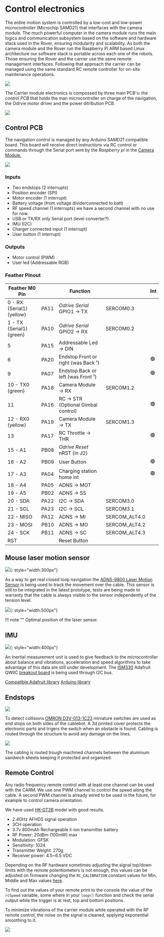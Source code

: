 # Control electronics

The entire motion system is controlled by a low-cost and low-power microcontroller (Microchip SAMD21) that interfaces with the camera module. The much powerful computer in the camera module runs the main logics and communication subsystem based on the software and hardware stack used in the Rover, ensuring modularity and scalability.  As both the camera module and the Rover run the Raspberry PI ARM based Linux architecture our software stack is portable across each one of the robots. Those ensuring the Rover and the carrier use the same remote management interfaces. Following that approach the carrier can be managed using the same standard RC remote controller for on-site  maintenance operations.

![](/assets/images/farmersDashboard/electronics.png)

The Carrier module electronics is compossed by three main PCB's: the _control PCB_ that holds the man microcontroller on charge of the navigation, the Odrvie motor driver and the power ditribution PCB.

![](/assets/images/farmersDashboard/Cablebot-schematic.png)


## Control PCB

The navigation control is managed by any Arduino SAMD21 compatible board. This board will receive direct instructions via RC control or commands through the Serial port sent by the _Raspberry pi_ in the [Camera Module.](camera.md)

![](/assets/images/farmersDashboard/cablebot_controller_components.png)

### Inputs
- Two endstops (2 interrupts)
- Position encoder (SPI)
- Motor encoder (1 interrupt)
- Battery voltage (from voltage dividerconnected to batt)
- RF speed channel (1 interrupts) we have a second channel with no use for now.
- USB or TX/RX only Serial port (level converter?).
- IMU (I2C)
- Charger connected input (1 interrupt)
- User button (1 interrupt)

### Outputs
- Motor control (PWM)
- User led (Addressable RGB)

### Feather Pinout

| Feather M0 Pin | | Function | |Int|
|---|---|---|---|---|
| 0 - RX (Serial1) (yellow) | PA11 | _Odrive Serial_ GPIO1 → TX  | SERCOM0.3 |
| 1 - TX (Serial1) (green) | PA10 | _Odrive Serial_ GPIO2 → RX | SERCOM0.2 |
| 5 | PA15 | Addressable Led → DIN |||
| 6 | PA20 | Endstop Front or right (was Back ¹) | |🟢|
| 9 | PA07 | Endstop Back or left (was Front ¹) | |🟢|
| 10 - TX0 (green) | PA18 | Camera Module → RX | SERCOM1.2 |
| 11 | PA16 | RC → STR (Optional Gimbal control)| | 🟢 |
| 12 - RX0 (yellow) | PA19 | Camera Module → TX | SERCOM1.3 |
| 13 | PA17 | RC Throttle → THR ||🟢|
| 15 - A1 | PB08 | _Odrive Reset_ nRST (in J2) |
| 16 - A2 | PB09 | User Button | | 🟢|
| 17 - A3 | PA04 | Charging station home int | | 🟢|
| 18 - A4 | PA05 | ADNS → MOT |   |
| 19 - A5 | PB02 | ADNS → SS |   |
| 20 - SDA | PA22 | I2C → SDA | SERCOM3.0 |
| 21 - SCL | PA23 | I2C → SCL | SERCOM3.1 |
| 22 - MISO | PA12 | ADNS → MI | SERCOM_ALT4.0  |
| 23 - MOSI | PB10 | ADNS → MO | SERCOM_ALT4.2  |
| 24 - SCK | PB11 | ADNS → SC | SERCOM_ALT4.3 |
| RST | | Reset Button |


## Mouse laser motion sensor

![](/assets/images/farmersDashboard/cablebot-laser.png){: style="width:300px"}

As a way to get real closed loop navigation the [ADNS-9800 Laser Motion Sensor](https://www.tindie.com/products/jkicklighter/adns-9800-laser-motion-sensor/) is being used to track the movement over the cable.
This sensor is still to be integrated in the latest prototype, tests are being made to warranty that the cable is always visible to the sensor independently of the tension level.

![](/assets/images/farmersDashboard/cablebot-laser-position.png){: style="width:500px"}

!!! note ""
    Optimal position of the laser sensor.

## IMU

![](/assets/images/farmersDashboard/ISM330.png){: style="width:400px"}

An Inertial measurement unit is used to give feedback to the microcontroller about balance and vibrations, acceleration and speed algorithms to take advantage of this data are still under development.
The [ISM330](https://www.st.com/resource/en/datasheet/ism330dhcx.pdf) Adafruit QWIIC [breakout board](https://www.adafruit.com/product/4502) is being used through I2C bus.

[Compatible Adafruit library](https://github.com/adafruit/Adafruit_LSM6DS)
[Arduino library](https://github.com/stm32duino/ISM330DLC)

## Endstops

![](/assets/images/farmersDashboard/endStops.gif)

To detect collisions [OMRON D3V-013-1C23](https://www.components.omron.com/product-detail?partNumber=D3V) miniature switches are used as end stops on both sides of the cablebot. A 3d printed cover protects the electronic parts and trigers the switch when an obstacle is found. Cabling is routed through the structure to avoid any damage on the lines.

![](/assets/images/farmersDashboard/endstop-cable.png)

 The cabling is routed trough machined channels between the aluminum sandwich sheets keeping it protected and organized.


## Remote Control
Any radio frequency remote control with at least one channel can be used with the CARM. We use one PWM channel to control the speed along the cable. A second PWM channel is already wired to be used in the future, for example to control camera orientation.

We have used [HK-GT2B](https://hobbyking.com/en_us/hobbykingr-tmhk-gt2b-3ch-2-4ghz-transmitter-and-receiver-w-rechargable-li-ion-battery-1.html) model with good results.

* 2.4GHz AFHDS signal operation
* 3CH operation
* 3.7v 800mAh Rechargeable li-ion transmitter battery
* RF Power: 20dBm (100mW) max
* Modulation: GFSK
* Sensitivity: 1024
* Transmitter Weight: 270g
* Receiver power: 4.5~6.5 VDC

Depending on the RF hardware sometimes adjusting the signal top/down limits with the remote potentiometers is not enough, this values can be adjusted on firmware changing the `RC_CALIBRATION` constant values for Min, Middle and Max values [here](https://github.com/romi/romi-cablebot/blob/main/motor-controller/src/motor-controller.ino#L88).

To find out the values of your remote print to the console the value of the `rcSpeed` variable, some where in your `loop()` function and check the serial output while the trigger is at rest, top and bottom positions.

To minimize vibrations of the carrier module while operated with the RF remote control, the noise on the signal is cleaned, applying exponential smoothing to it.

![](/assets/images/farmersDashboard/cablebot-rc.png)
